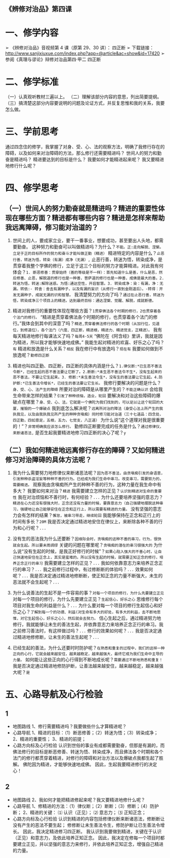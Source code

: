 ## 《辨修对治品》第四课

# 一、修学内容

➢ 《辨修对治品》音视频第 4 课（原第 29、30 讲）： 四正断
➢ 下载链接：http://www.sanjixiuxue.com/index.php?app=@article&ac=show&id=17420
➢ 参阅《真理与谬论》辩修对治品第四·甲二 四正断

# 二、修学标准

（一）认真观听教材三遍以上。
（二）理解该部分内容的意思，列出简要提纲。
（三）搞清楚这部分内容要说明的问题及论证方式，并反复思惟和我的关系，我要怎么做。

# 三、学前思考

通过四念住的修学，我掌握了对身、受、心、法的观察方法，明确了我修行存在的障碍，以及如何来对治障碍的方法，那么修行还需要精进吗？
世间人的努力和勤奋是精进吗？
精进要达到的目标是什么？
我要如何才能精进起来呢？
我又要精进地修行什么呢？

# 四、修学思考

## （一）世间人的努力勤奋就是精进吗？精进的重要性体现在哪些方面？精进都有哪些内容？精进是怎样来帮助我远离障碍，修习能对治道的？

1.  世间上的人，要成家立业，要干一番事业，想要成功，甚至要出人头地，都需要勤奋。 这种努力和勤奋可以叫做精进吗？为什么？`不能。正:走向解脱、涅槃。立足于正的目标所作的努力和奋斗才能叫做正勤（精进）`
    精进特定的内容是什么？`止恶行善，转迷为悟，转染（有漏）成净（无漏）,`
    止恶行善，转迷为悟，转染成净，是贯穿着我整个学佛的修行，立足于这三个目标的努力才能算精进。对此我有何体会？`1. 断恶修善：贯穿始终（善的等级是不一样）：首先知道什么是善，什么是恶，然后修善、止恶，解脱道的修行也是一种善，菩萨道的修行也是一种善，成佛是最大的善。2. 转迷为悟，转迷:解除迷惑。为悟:通达空性，开启智慧。3. 转染成净：染：有漏，净：无漏。转依:- 转舍：舍去有漏种子，以及有漏的妄识（从修行一直到金刚道后）。-转得：开发无漏种子，成就无漏的识和智慧。`
    我清楚努力的方向了吗？`通过在止恶行善，转迷为悟，转染成净三个项目上的精进。达到最终目标：通达涅槃、觉醒、解脱，成就断德。`

2.  精进对我修行的重要性体现在哪些方面？`1贯穿佛法各个时期的修行，2也贯穿着各个法门的修行。`
    “精进是贯穿着佛法各个时期的修行，也贯穿着各个法门的修行。”我体会到其中的深意了吗？`精进,贯穿着佛法修行的各个时期（从加行位，见道位，到修道位），各个法门（六度、四正断，精进根，精进力、精进觉支，正精进）。`
    我有每天精进地修行每课法义了吗？`每周4-5天`
    “佛陀在《阿含经》里讲，我就是因为精进，所以我才能够快速地成佛。” 我能生起对精进的欢喜、好乐之心了吗？`有`
    精进和放逸是什么关系？`相反`
    我在修行中有放逸吗？`现在有`
    我要如何做到不放逸呢？`勤修四正断`

3.  精进也叫四正勤、四正断，四正断的具体内涵是什么？`1.律仪断:*已生恶不善法令断*，已经生起的恶不善法要让它断了。2.断断:*未生恶不善法令不生*，没有生起来的恶不善法，不要让它生起来。3. 修断:*未生善法令生*，没有生的善法要让它生起。4.防护断:*已生善法令增长*，已经生的善法要让它生长。`
    我修行要解决的问题是什么？`身、受、心、法产生的障碍`
    所要对治的障碍是从哪里产生的？`不能正确认识`
    会给我生命带来怎样的结果？`引发了种种烦恼，造业，轮回`
    要解决和对治这些障碍的爆破点在哪里？`身、受、心、法，它就是一个佛陀为我们找到的，可以足以让这个轮回的大厦，摧毁的一个爆破点`
    我到底怎么解决呢？`远离所对治的障法（身受心法上所产生的我执我见，以及由我执我见所产生的种种贪嗔痴）同时修习能对治道（三十七道品：四念处，四正勤，四如意足，五根，五力，七觉支，八正道）`
    为什么说“这个道理对我是很重要的！”？`非常明确我应该怎么修行。`
    勤修四正断要完成的任务是什么？`通过修律仪，来断诸恶法,`
    是否生起我要精进地修习四正断的决心了呢？`y`

## （二）我如何精进地远离修行存在的障碍？又如何精进修习对治障碍的具体方法呢？

1. 我为什么需要努力地修律仪来断诸恶法呢？`因为恶不善法，由贪嗔痴引发的身语意，引发种种杀盗淫妄等种种不善的行为。已经成为我们生命中串习。改变串习，需要努力的，需要精进。`
   观察我由贪嗔痴所产生的种种不善的行为，这种力量在我生命中有多大？
   我要如何来对治？`精进`
   我需要建立怎样的正见？`认识到精进对生命的重要性`
   我在对治烦恼和不善行时，有何经验？`...`
   为什么还要培养坚强的意志力？`精进在心力还没有很强大时，正念还没有力量的时候，要靠意志力（自己强硬地摆脱这种串习，强硬地让自己能够安住在正念和正行上，所以需要有精进的力量。`
   没有坚强的意志力会有怎样的结果？`懈怠，被串习带走，继续轮回`
   我能够保持在正念和正行上的时间有多长？`20M`
   我是否决定通过精进地安住在律仪上，来断除各种不善的行为和心行呢？`...`

2. 没有生的恶法我为什么还要断？`因缘际会时，贪嗔痴的这种不善的串习，行为，很快就会生起。所以要未雨绸缪`
   关键的问题在哪里呢？`贪嗔痴的潜在的串习很强大的`
   为什么说“没有生起的时候，是我正好修行的时候”？`如果心陷入强大的不善心时，让自己快速地安住在正念上，其实是蛮难的。所以没有生起的时候，就需要正知正念的修行，培养正念正行的串习`
   我需要建立怎样的正见？`...`
   我如何依靠意志力来培养正念正行的串习？`...`
   我之前修行过程中，有过修断断的体验吗？`...`
   效果如何呢？`...`
   我是否决定通过精进地修断断，使正知正念的力量不断强大，未生的恶法就不会生起呢？`...`

3. 为什么说善法的生起不是一件容易的事？`对每一个项目的修行，为什么先要建立正见`
   对每一个项目的修行，为什么先要建立正见？`生起信心，好乐之心`
   思维修行每个项目对我生命的利益是什么？`...`
   为什么要对每一个项目的修行生起信心和好乐之心？`了解到每一个的功德、利益(对生命有多大的好处，有多大的利益，去不断地思惟，对它生起信心，好乐之心)。然后就会去努力。`
   信心生起之后，通过精进努力地修行，我就能够让未生的善法生起，并依靠意志力来培养正念正行的串习。我之前修习善法时，有这样做过吗？`...`
   修行的效果如何呢？`...`
   我是否决定通过精进地修修断，让未生的善法生起呢？`...`

4. 已经生起的善法，为什么还要时时防护呢？`在熟悉和重复的过程中，我们的这样一种正向的心行，它就会越来越安住，越来越稳定，越来越强大，最终它成为我们生命中主导的力量。`
   如何能让这些正向的心行得到不断地成长呢？`需要通过不断地熟悉和重复！`
   我是否决定通过精进地修防护断，让善法越来越安住，越来越稳定，越来越强大呢？`是`

# 五、心路导航及心行检验

## 1

- 地图路线
  1、修行需要精进吗？我要做些什么才算精进呢？
- 心路导航
  1、精进的目标：（1）断恶修善；（2）转迷为悟；（3）转染成净；
  2、精进的重要性；
  3、精进的前提；
- 心路方向标及心行检验
  认识到世俗的事业有成都需要勤奋，但那是有漏的，而佛法修行的目标是断恶修善、转迷为悟、转染成净，而且佛法各个时期和各个法门的修行都贯穿着精进，对修行的障碍和对治方法以及爆破点我都生起了胜解。
  佛陀因为精进，才能够快速地成佛。
  因此，生起我要精进修行的决定心！

## 2

- 地图路线
  2、我如何才能把精进修起来呢？我又要精进地修什么呢？
- 心路导航
  1、修精进的方法：（1）律仪断；（2）断断；（3）修断；（4）防护断；
  2、精进的关键： ⑴ 认识（正见）； ⑵ 意志力； ⑶ 正知正念；
- 心路方向标及心行检验
  认识到精进的内容包括修律仪断来断诸恶法，修断断让没有产生的恶法不要生起；
  修修断让未生善法令生，修防护断让已生善法令增长。
  因此，我决定精进修习四正断。
  我认识到我要做到精进，关键在于认识（正见）和意志力，及依此培养正知正念。
  因此，我决定在修每一个项目时都要建立正见，并以坚强的意志力来修行，并依此培养正知正念，增强自己精进的力量。

